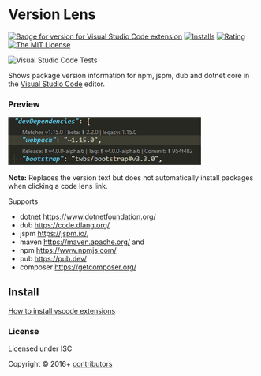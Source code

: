 # Version Lens

[![Badge for version for Visual Studio Code extension](https://vsmarketplacebadge.apphb.com/version-short/pflannery.vscode-versionlens.svg?color=blue&style=?style=for-the-badge&logo=visual-studio-code)](https://marketplace.visualstudio.com/items?itemName=pflannery.vscode-versionlens&wt.mc_id=vscode-versionlens-github-vscode-contrib) [![Installs](https://vsmarketplacebadge.apphb.com/installs-short/pflannery.vscode-versionlens.svg?color=blue&style=flat-square)](https://marketplace.visualstudio.com/items?itemName=pflannery.vscode-versionlens)
[![Rating](https://vsmarketplacebadge.apphb.com/rating-short/pflannery.vscode-versionlens.svg?color=blue&style=flat-square)](https://marketplace.visualstudio.com/items?itemName=pflannery.vscode-versionlens) [![The MIT License](https://img.shields.io/badge/license-MIT-orange.svg?color=blue&style=flat-square)](http://opensource.org/licenses/MIT)

![Visual Studio Code Tests](https://github.com/vscode-contrib/vscode-versionlens/workflows/Visual%20Studio%20Code%20Tests/badge.svg)

Shows package version information for npm, jspm, dub and dotnet core in the [Visual Studio Code](https://github.com/microsoft/vscode) editor.

### Preview

![Screenshot](images/animated-preview.gif)

**Note:** Replaces the version text but does not automatically install packages when clicking a code lens link. 

Supports

- dotnet https://www.dotnetfoundation.org/
- dub https://code.dlang.org/
- jspm https://jspm.io/,
- maven https://maven.apache.org/ and
- npm https://www.npmjs.com/
- pub https://pub.dev/
- composer https://getcomposer.org/

## Install

[How to install vscode extensions](https://code.visualstudio.com/docs/editor/extension-gallery)

### License

Licensed under ISC

Copyright &copy; 2016+ [contributors](https://github.com/vscode-contrib/vscode-versionlens/graphs/contributors)
